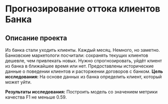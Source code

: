 # Прогнозирование оттока клиентов Банка

## Описание проекта


Из банка стали уходить клиенты. Каждый месяц. Немного, но заметно. Банковские маркетологи посчитали: сохранять текущих клиентов дешевле, чем привлекать новых. Нужно спрогнозировать, уйдёт клиент из банка в ближайшее время или нет. Предоставлены исторические данные о поведении клиентов и расторжении договоров с банком.
**Цель исследования:** 
На основе данных из банка определить клиент, который может уйти.

**Результаты исследования:** Построить модель со значением метрики качества F1 не меньше 0.59.




